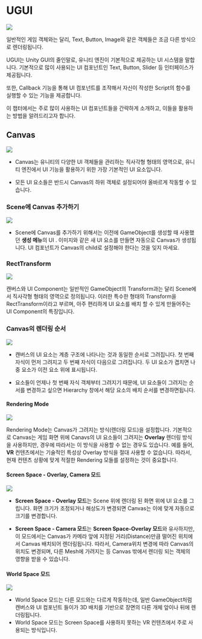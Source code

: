 #	UGUI

![](images/Example.gif)

일반적인 게임 객체와는 달리, Text, Button, Image와 같은 객체들은 조금 다른 방식으로 렌더링됩니다.

UGUI는 Unity GUI의 줄인말로, 유니티 엔진이 기본적으로 제공하는 UI 시스템을 말합니다.
기본적으로 많이 사용되는 UI 컴포넌트인 Text, Button, Slider 등 인터페이스가 제공됩니다.

또한, Callback 기능을 통해 UI 컴포넌트를 조작해서 자신이 작성한 Script의 함수를 실행할 수 있는 기능을 제공합니다.

이 챕터에서는 주로 많이 사용하는 UI 컴포넌트들을 간략하게 소개하고, 이들을 활용하는 방법을 알려드리고자 합니다.


##	Canvas

![](images/Canvas.png)

* Canvas는 유니티의 다양한 UI 객체들을 관리하는 직사각형 형태의 영역으로, 유니티 엔진에서 UI 기능을 활용하기 위한 가장 기본적인 UI 요소입니다.

* 모든 UI 요소들은 반드시 Canvas의 하위 객체로 설정되어야 올바르게 작동할 수 있습니다.


### Scene에 Canvas 추가하기

![](images/CanvasCreate.gif)

* Scene에 Canvas를 추가하기 위해서는 이전에 GameObject를 생성할 때 사용했던 **생성 메뉴**의 UI . 이미지와 같은 새 UI 요소를 만들면 자동으로 Canvas가 생성됩니다. UI 컴포넌트가 Canvas의 child로 설정해야 한다는 것을 잊지 마세요.


### RectTransform

![](images/RectTransform.png)

캔버스와 UI Component는 일반적인 GameObject의 Transform과는 달리 Scene에서 직사각형 형태의 영역으로 정의됩니다. 이러한 특수한 형태의 Transform을 RectTransform이라고 부르며, 아주 편리하게 UI 요소를 배치 할 수 있게 만들어주는 UI Component의 특징입니다.


### Canvas의 렌더링 순서

![](images/CanvasRenderingOrder.png)

* 캔버스의 UI 요소는 계층 구조에 나타나는 것과 동일한 순서로 그려집니다. 첫 번째 자식이 먼저 그려지고 두 번째 자식이 다음으로 그려집니다. 두 UI 요소가 겹치면 나중 요소가 이전 요소 위에 표시됩니다.

* 요소들이 언제나 첫 번째 자식 객체부터 그려지기 때문에, UI 요소들이 그려지는 순서를 변경하고 싶으면 Hierarchy 창에서 해당 요소의 배치 순서를 변경하면됩니다.


#### Rendering Mode

![](images/CanvasRenderingMode.png)

Rendering Mode는 Canvas가 그려지는 방식(렌더링 모드)을 설정합니다. 기본적으로 Canvas는 게임 화면 위에 Canavs의 UI 요소들이 그려지는 **Overlay** 렌더링 방식을 사용하지만, 경우에 따라서는 이 방식을 사용할 수 없는 경우도 있습니다. 예를 들어, **VR** 컨텐츠에서는 기술적인 특성상 Overlay 방식을 절대 사용할 수 없습니다. 따라서, 현재 컨텐츠 상황에 맞게 적절한 Rendering 모들를 설정하는 것이 중요합니다.

#### Screen Space - Overlay, Camera 모드

![](images/CanvasScreenSpace.png)

* **Screen Space - Overlay 모드**는 Scene 위에 렌더링 된 화면 위에 UI 요소를 그립니다. 화면 크기가 조정되거나 해상도가 변경되면 Canvas는 이에 맞게 자동으로 크기를 변경합니다.

* **Screen Space - Camera 모드**는 **Screen Space-Overlay 모드**와 유사하지만, 이 모드에서는 Canvas가 카메라 앞에 지정된 거리(Distance)만큼 떨어진 위치에서 Canvas 배치되어 렌더링됩니다. 따라서, Camera위치 변경에 따라 Canvas의 위치도 변경되며, 다른 Mesh에 가려지는 등 Canvas 밖에서 렌더링 되는 객체의 영향을 받을 수 있습니다.

#### World Space 모드

![](images/CanvasWorldSpace.png)

* World Space 모드는 다른 모드와는 다르게 작동하는데, 일반 GameObject처럼 캔버스와 UI 컴포넌트 들이가 3D 배치를 기반으로 장면의 다른 개체 앞이나 뒤에 렌더링됩니다.
* World Space 모드는 Screen Space를 사용하지 못하는 VR 컨텐츠에서 주로 사용되는 방식입니다.
